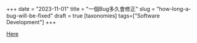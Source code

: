 +++
date = "2023-11-01"
title = "一個Bug多久會修正"
slug = "how-long-a-bug-will-be-fixed"
draft = true
[taxonomies]
tags=["Software Development"]
+++

[Here][1]

[1]: https://bugzilla.mozilla.org/show_bug.cgi?id=148624#c42
